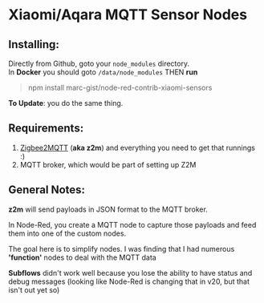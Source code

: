 # Xiaomi/Aqara MQTT Sensor Nodes

## Installing:
Directly from Github, goto your `node_modules` directory.  
In **Docker** you should goto `/data/node_modules` THEN **run**
 
> npm install marc-gist/node-red-contrib-xiaomi-sensors 

__To Update__: you do the same thing.

## Requirements:

1. [Zigbee2MQTT](https://www.zigbee2mqtt.io/) (**aka z2m**) and everything you need to get that runnings :)
2. MQTT broker, which would be part of setting up Z2M

## General Notes:

**z2m** will send payloads in JSON format to the MQTT broker.

In Node-Red, you create a MQTT node to capture those payloads and feed them into one of the custom nodes.

The goal here is to simplify nodes. I was finding that I had numerous **'function'** nodes to deal with the MQTT data

**Subflows** didn't work well because you lose the ability to have status and debug messages 
(looking like Node-Red is changing that in v20, but that isn't out yet so)


